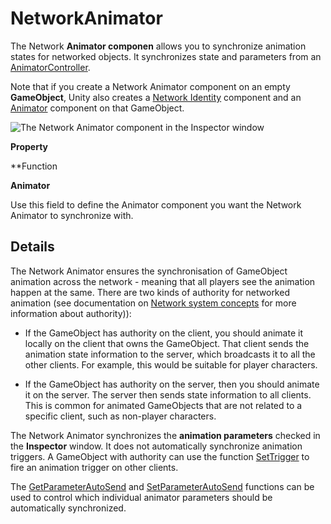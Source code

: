 # NetworkAnimator

The Network **Animator componen** allows you to synchronize animation states for
networked objects. It synchronizes state and parameters from an
[AnimatorController](https://docs.unity3d.com/Manual/class-AnimatorController.html).

Note that if you create a Network Animator component on an empty **GameObject**,
Unity also creates a [Network
Identity](https://docs.unity3d.com/Manual/class-NetworkIdentity.html) component
and an [Animator](https://docs.unity3d.com/Manual/class-Animator.html) component
on that GameObject.

![The Network Animator component in the Inspector window](https://docs.unity3d.com/uploads/Main/NetworkAnimatorComponent.png)

**Property**

\*\*Function

**Animator**

Use this field to define the Animator component you want the Network Animator to
synchronize with.

## Details

The Network Animator ensures the synchronisation of GameObject animation across
the network - meaning that all players see the animation happen at the same.
There are two kinds of authority for networked animation (see documentation on
[Network system concepts](https://docs.unity3d.com/Manual/UNetConcepts.html) for
more information about authority)):

-   If the GameObject has authority on the client, you should animate it locally
    on the client that owns the GameObject. That client sends the animation
    state information to the server, which broadcasts it to all the other
    clients. For example, this would be suitable for player characters.

-   If the GameObject has authority on the server, then you should animate it on
    the server. The server then sends state information to all clients. This is
    common for animated GameObjects that are not related to a specific client,
    such as non-player characters.

The Network Animator synchronizes the **animation parameters** checked in the
**Inspector** window. It does not automatically synchronize animation triggers.
A GameObject with authority can use the function
[SetTrigger](https://docs.unity3d.com/ScriptReference/Animator.SetTrigger.html)
to fire an animation trigger on other clients.

The
[GetParameterAutoSend](https://docs.unity3d.com/ScriptReference/Networking.NetworkAnimator.GetParameterAutoSend.html)
and
[SetParameterAutoSend](https://docs.unity3d.com/ScriptReference/Networking.NetworkAnimator.SetParameterAutoSend.html)
functions can be used to control which individual animator parameters should be
automatically synchronized.
